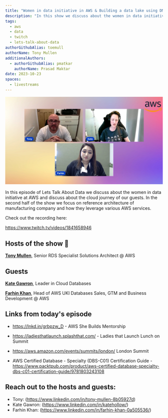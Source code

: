 ```yaml
---
title: "Women in data initiative in AWS & Building a data lake using DMS, Glue & Hudi"
description: "In this show we discuss about the women in data initiative at AWS and discuss about the cloud journey of our guests. In the second half of the show we focus on reference architecture of manufacturing company and how they leverage various AWS services."
tags:
  - aws
  - data
  - twitch
  - lets-talk-about-data
authorGithubAlias: toemull
authorName: Tony Mullen
additionalAuthors:
  - authorGithubAlias: pmatkar
    authorName: Prasad Maktar
date: 2023-10-23
spaces:
  - livestreams
---
```


![Screenshot from the stream or an image related to the topic](images/show7.jpg)

In this episode of Lets Talk About Data we discuss about the women in data initiative at AWS and discuss about the cloud journey of our guests. In the second half of the show we focus on reference architecture of manufacturing company and how they leverage various AWS services.

Check out the recording here:

https://www.twitch.tv/videos/1841658946


## Hosts of the show 🎤

[**Tony Mullen**](https://www.linkedin.com/in/tony-mullen-8b05927), Senior RDS Specialist Solutions Architect @ AWS

## Guests

[**Kate Gawron**](https://www.linkedin.com/in/katehollow/), Leader in Cloud Databases

[**Farhin Khan**](https://www.linkedin.com/in/farhin-khan-0a505536/), Head of AWS UKI Databases Sales, GTM and Business Development @ AWS


## Links from today's episode

* https://lnkd.in/grbpzw_D - AWS She Builds Mentorship
* https://ladiesthatlaunch.splashthat.com/ - Ladies that Launch Lunch on Summit
* https://aws.amazon.com/events/summits/london/ London Summit

* AWS Certified Database - Specialty (DBS-C01) Certification Guide - https://www.packtpub.com/product/aws-certified-database-specialty-dbs-c01-certification-guide/9781803243108


## Reach out to the hosts and guests:

- Tony: (https://www.linkedin.com/in/tony-mullen-8b05927d)
- Kate Gawron: (https://www.linkedin.com/in/katehollow/)
- Farhin Khan: (https://www.linkedin.com/in/farhin-khan-0a505536/)
